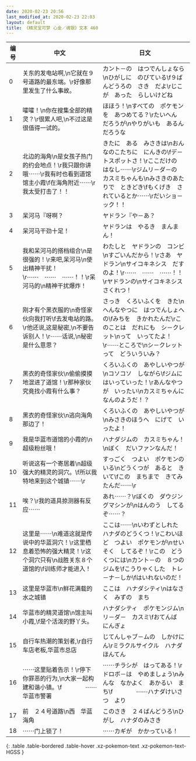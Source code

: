 ```yaml
---
date: 2020-02-23 20:56
last_modified_at: 2020-02-23 22:03
layout: default
title: 《精灵宝可梦 心金／魂银》文本 460
---
```

| 编号 | 中文 | 日文 |
| ---- | ---- | ---- |
| 0 | 关东的发电站啊,\n它就在９号道路的最东端。\r好像那里发生了什么事故。 | カント－の　はつでんしょなら\nひがしに　のびている\f９ばんどうろの　さき　だよ\rじこが　あった　らしいけどね |
| 1 | 嚯嚯！\n你在搜集全部的精灵？\r很累人吧,\n不过这是很值得一试的。 | ほほう！\nすべての　ポケモンを　あつめてる？\rたいへん　だろうが\nやりがいも　あるんだろうな |
| 2 | 北边的海角\n是女孩子热门的约会地点！\r我只跟你讲哦⋯⋯\r我有时也看到道馆馆主小霞\f在海角附近⋯⋯\r我太受打击了！！ | きたに　ある　みさきは\nおんなのこたちに　にんきの\fデ－トスポットさ！\rここだけの　はなし⋯⋯\rジムリ－ダ－の　カスミちゃんも\nみさきのあたりで　ときどき\fもくげき　されているとか⋯⋯\rだいショ－ック！！ |
| 3 | 呆河马『呀啊？ | ヤドラン『や－あ？ |
| 4 | 呆河马干劲十足！ | ヤドランは　やるき　まんまん！ |
| 5 | 我和呆河马的搭档组合\n是很强的！\r来吧,呆河马\n使出精神干扰！\r⋯⋯　⋯⋯　⋯⋯！！\r呆河马的\n精神干扰爆炸！ | わたしと　ヤドランの　コンビ\nすごいんだから！\rさあ　ヤドラン\nサイコキネシス　だすのよ！\r⋯⋯　⋯⋯　⋯⋯！！\rヤドランの\nサイコキネシス　さくれつ！ |
| 6 | 刚才有个黑衣服的\n奇怪家伙向我打听\f去发电站的路。\r他还说,这是秘密,\n不要告诉别人！\r⋯⋯话说,\n秘密是什么意思？ | さっき　くろいふくを　きた\nへんなやつに　はつでんしょへの\fみちを　きかれたんだ\rこのことは　だれにも　シ－クレット\nって　いってたよ！\r⋯⋯ところで\nシ－クレットって　どういういみ？ |
| 7 | 黑衣的奇怪家伙\n偷偷摸摸地混进了道馆！\r那种家伙究竟找小霞有什么事？ | くろいふくの　あやしいやつが\nコソコソ　しながら\fジムに　はいっていった！\rあんなやつが　いったい\nカスミちゃんに　なんのようだ！？ |
| 8 | 黑衣的奇怪家伙\n逃向海角那边了！ | くろいふくの　あやしいやつが\nみさきのほうへ　にげて　いったよ！ |
| 9 | 我是华蓝市道馆的小霞的\n超级粉丝哦！ | ハナダジムの　カスミちゃん！\nぼく　だいファンなんだ！ |
| 10 | 听说这有一个寄居着\n超级强大的精灵的洞穴。\f所以我特地来到这个城镇⋯⋯\r | すっごく　つよい　ポケモンのいる\nどうくつが　あると　きいて\fこの　まちまで　きてみたんだ⋯⋯\r |
| 11 | 唉？\r我的道具掠测器有反应⋯⋯ | あれ⋯⋯？\rぼくの　ダウジングマシンが\nはんのう　してるぞ⋯⋯？ |
| 12 | 这里是⋯⋯\n难道这就是传说中的华蓝洞穴！\r这里栖息着恐怖的强大精灵！\r这个洞穴只有\n战胜关东８个道馆的\f训练师才能进入！ | ここは⋯⋯\nいわずとしれた　ハナダのどうくつ！\rこわいほど　つよい　ポケモンが\nせいそく　してるぞ！\rこの　どうくつには\nカント－の　８つの　ジムを\fこうりゃくした　トレ－ナ－しか\fはいれないのだ！ |
| 13 | 这里是华蓝市\n鲜花满载的水之城镇 | ここは　ハナダシティ\nはなさく　みずの　まち |
| 14 | 华蓝市的精灵道馆\n馆主叫小霞,\f是个活泼的野丫头。 | ハナダシティ　ポケモンジム\nリ－ダ－　カスミ\fおてんば　にんぎょ |
| 15 | 自行车热潮的策划者,\r自行车店老板,华蓝市总店 | じてんしゃブ－ムの　しかけにん\rミラクルサイクル　ハナダほんてん |
| 16 | ⋯⋯这里贴着告示！\r停下你罪恶的行为,\n大家一起构建和谐小镇。\f　　　　⋯⋯华蓝市警署 | ⋯⋯チラシが　はってある！\rドロボ－は　やめましょう\nみんな　なかよく　あかるい　まち\f　　　　⋯⋯ハナダけいさつ　より |
| 17 | 前　２４号道路\n西　华蓝海角 | このさき　２４ばんどうろ\nひがし　ハナダのみさき |
| 18 | ⋯⋯门上锁了！ | ⋯⋯カギが　かかっている！ |
{: .table .table-bordered .table-hover .xz-pokemon-text .xz-pokemon-text-HGSS }